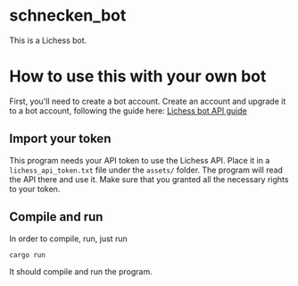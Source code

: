 # schnecken_bot

This is a Lichess bot.


# How to use this with your own bot

First, you'll need to create a bot account. Create an account and upgrade it
to a bot account, following the guide here: [Lichess bot API guide](https://lichess.org/api#tag/Bot)

## Import your token

This program needs your API token to use the Lichess API.
Place it in a `lichess_api_token.txt` file under the `assets/` folder.
The program will read the API there and use it. Make sure that you granted
all the necessary rights to your token.

## Compile and run

In order to compile, run, just run 

```console
cargo run
```

It should compile and run the program.